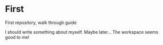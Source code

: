 # First
First repository, walk through guide

I should write something about myself. Maybe later... 
The workspace seems good to me!
